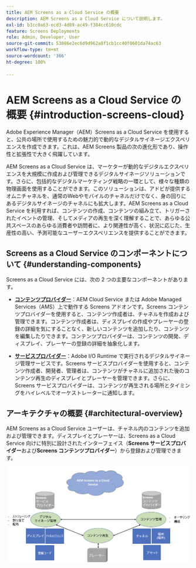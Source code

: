 ```yaml
---
title: AEM Screens as a Cloud Service の概要
description: AEM Screens as a Cloud Service について説明します。
exl-id: b1cc0a63-ecd3-4d89-ac49-f384cc610cdc
feature: Screens Deployments
role: Admin, Developer, User
source-git-commit: 53086e2ec6d9d962a8f1cb1cc40f0601da74ac63
workflow-type: tm+mt
source-wordcount: '366'
ht-degree: 100%

---
```



# AEM Screens as a Cloud Service の概要 {#introduction-screens-cloud}

Adobe Experience Manager（AEM）Screens as a Cloud Service を使用すると、公共の場所で使用するための魅力的で動的なデジタルサイネージエクスペリエンスを作成できます。これは、AEM Screens 製品の次の進化形であり、操作性と拡張性で大きく飛躍しています。

AEM Screens as a Cloud Service は、マーケターが動的なデジタルエクスペリエンスを大規模に作成および管理できるデジタルサイネージソリューションです。さらに、包括的なデジタルマーケティング戦略の一環として、様々な種類の物理画面を使用することができます。このソリューションは、アドビが提供するオムニチャネルを、通常のWebやモバイルのチャネルだけでなく、身の回りにあるデジタルサイネージのチャネルにも拡大します。AEM Screens as a Cloud Service を利用すれば、コンテンツの作成、コンテンツの組み立て、トリガーされたイベントの管理、そしてメディアの再生を深く理解することで、あらゆる公共スペースのあらゆる消費者や訪問者に、より関連性が高く、状況に応じた、生産性の高い、予測可能なユーザーエクスペリエンスを提供することができます。

## Screens as a Cloud Service のコンポーネントについて {#understanding-components}

Screens as a Cloud Service には、次の 2 つの主要なコンポーネントがあります。

* **[コンテンツプロバイダー](https://experienceleague.adobe.com/docs/experience-manager-cloud-service/content/screens-as-cloud-service/configure-screens-cloud/using-screens-content-provider.html?lang=ja)**：AEM Cloud Service または Adobe Managed Services（AMS）上で動作する Screens アドオンです。Screens コンテンツプロバイダーを使用すると、コンテンツ作成者は、チャネルを作成および管理できます。コンテンツ作成者は、ディスプレイの作成やプレーヤーの登録の詳細を気にすることなく、新しいコンテンツを追加したり、コンテンツを編集したりできます。コンテンツプロバイダーは、コンテンツの開発、ディスプレイ、プレーヤーの登録の詳細を抽象化します。

* **[サービスプロバイダー](https://experienceleague.adobe.com/docs/experience-manager-cloud-service/content/screens-as-cloud-service/configure-screens-cloud/navigating-to-screens-services-provider.html?lang=ja)**：Adobe I/O Runtime で実行されるデジタルサイネージ管理サービスです。Screens サービスプロバイダーを使用すると、コンテンツ作成者、開発者、管理者は、コンテンツがチャネルに追加された後のコンテンツ再生のディスプレイとプレーヤーを管理できます。さらに、Screens サービスプロバイダーは、コンテンツが再生される場所とタイミングをハイレベルでオーケストレーターに通知します。


## アーキテクチャの概要 {#architectural-overview}

AEM Screens as a Cloud Service ユーザーは、チャネル内のコンテンツを追加および管理できます。ディスプレイとプレーヤーは、Screens as a Cloud Service 向けに特別に設計されたインターフェイス（**Screens サービスプロバイダー**&#x200B;および&#x200B;**Screens コンテンツプロバイダー**）から登録および管理できます。

![アーキテクチャの概要](/help/screens-cloud/assets/architecture-screenscloud.png)
